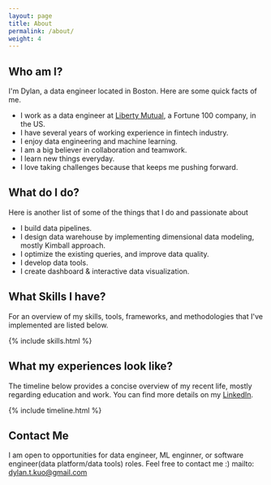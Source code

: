 ```yaml
---
layout: page
title: About
permalink: /about/
weight: 4
---
```


## Who am I?

I'm Dylan, a data engineer located in Boston. Here are some quick facts of me.

- I work as a data engineer at [Liberty Mutual](https://www.libertymutual.com), a Fortune 100 company, in the US.
- I have several years of working experience in fintech industry.
- I enjoy data engineering and machine learning.
- I am a big believer in collaboration and teamwork.
- I learn new things everyday.
- I love taking challenges because that keeps me pushing forward.

## What do I do?

Here is another list of some of the things that I do and passionate about

- I build data pipelines.
- I design data warehouse by implementing dimensional data modeling, mostly Kimball approach.
- I optimize the existing queries, and improve data quality.
- I develop data tools. 
- I create dashboard & interactive data visualization.

## What Skills I have?

For an overview of my skills, tools, frameworks, and methodologies that I've implemented are listed below.

{% include skills.html %}

## What my experiences look like?

The timeline below provides a concise overview of my recent life, mostly regarding education and work. You can find more details on my [LinkedIn](https://www.linkedin.com/in/dylankuo/).

<div class="row">
{% include timeline.html %}
</div>

## Contact Me

I am open to opportunities for data engineer, ML enginner, or software engineer(data platform/data tools) roles.
Feel free to contact me :) mailto: dylan.t.kuo@gmail.com
